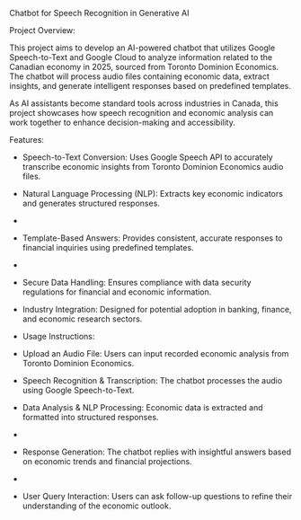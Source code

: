 Chatbot for Speech Recognition in Generative AI

Project Overview:

This project aims to develop an AI-powered chatbot that utilizes Google Speech-to-Text and Google Cloud to analyze information related to the Canadian economy in 2025, sourced from Toronto Dominion Economics. The chatbot will process audio files containing economic data, extract insights, and generate intelligent responses based on predefined templates.

As AI assistants become standard tools across industries in Canada, this project showcases how speech recognition and economic analysis can work together to enhance decision-making and accessibility.

Features:

- Speech-to-Text Conversion: Uses Google Speech API to accurately transcribe economic insights from Toronto Dominion Economics audio files.
  
- Natural Language Processing (NLP): Extracts key economic indicators and generates structured responses.
- 
- Template-Based Answers: Provides consistent, accurate responses to financial inquiries using predefined templates.
- 
- Secure Data Handling: Ensures compliance with data security regulations for financial and economic information.
  
- Industry Integration: Designed for potential adoption in banking, finance, and economic research sectors.

- Usage Instructions:
  
- Upload an Audio File: Users can input recorded economic analysis from Toronto Dominion Economics.
  
- Speech Recognition & Transcription: The chatbot processes the audio using Google Speech-to-Text.
  
- Data Analysis & NLP Processing: Economic data is extracted and formatted into structured responses.
- 
- Response Generation: The chatbot replies with insightful answers based on economic trends and financial projections.
- 
- User Query Interaction: Users can ask follow-up questions to refine their understanding of the economic outlook.



